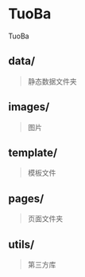 # TuoBa
TuoBa

## data/
> 静态数据文件夹

## images/
> 图片

## template/
> 模板文件

## pages/
> 页面文件夹

## utils/
> 第三方库
